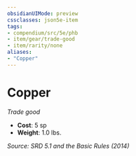 ```yaml
---
obsidianUIMode: preview
cssclasses: json5e-item
tags:
- compendium/src/5e/phb
- item/gear/trade-good
- item/rarity/none
aliases: 
- "Copper"
---
```

# Copper
*Trade good*  

- **Cost**: 5 sp
- **Weight**: 1.0 lbs.

*Source: SRD 5.1 and the Basic Rules (2014)*